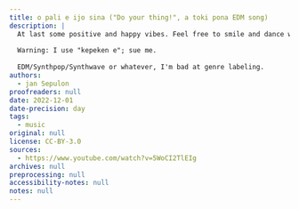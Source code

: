 ```yaml
---
title: o pali e ijo sina ("Do your thing!", a toki pona EDM song)
description: |
  At last some positive and happy vibes. Feel free to smile and dance while it lasts, the next song may be somewhat dark again.
  
  Warning: I use "kepeken e"; sue me.
  
  EDM/Synthpop/Synthwave or whatever, I'm bad at genre labeling. 
authors:
  - jan Sepulon
proofreaders: null
date: 2022-12-01
date-precision: day
tags:
  - music
original: null
license: CC-BY-3.0
sources:
  - https://www.youtube.com/watch?v=5WoCI2TlEIg
archives: null
preprocessing: null
accessibility-notes: null
notes: null
---
```


